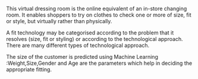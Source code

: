 This virtual dressing room  is the online equivalent of an in-store changing room. It enables shoppers to try on clothes to check one or more of size, fit or style, but virtually rather than physically.

A fit technology may be categorised according to the problem that it resolves (size, fit or styling) or according to the technological approach. There are many different types of technological approach.

The size of the customer is predicted using Machine Learning :Weight,Size,Gender and Age are the parameters which help in deciding the appropriate fitting. 
